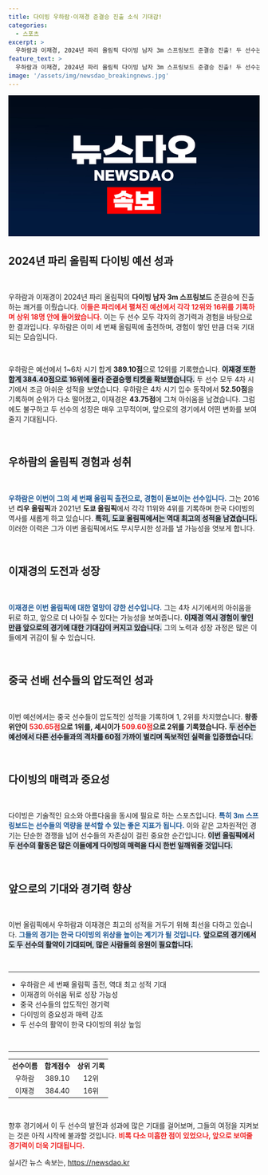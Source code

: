 ```yaml
---
title: 다이빙 우하람·이재경 준결승 진출 소식 기대감!
categories:
  - 스포츠
excerpt: >
  우하람과 이재경, 2024년 파리 올림픽 다이빙 남자 3m 스프링보드 준결승 진출! 두 선수는 각각 12위와 16위로 조기 탈락 위기에서 극복하며 새로운 기록에 도전한다. 올림픽 3회 연속 출전에 도전하는 우하람의 이야기를 놓치지 마세요!
feature_text: >
  우하람과 이재경, 2024년 파리 올림픽 다이빙 남자 3m 스프링보드 준결승 진출! 두 선수는 각각 12위와 16위로 조기 탈락 위기에서 극복하며 새로운 기록에 도전한다. 올림픽 3회 연속 출전에 도전하는 우하람의 이야기를 놓치지 마세요!
image: '/assets/img/newsdao_breakingnews.jpg'
---
```


<p><img src="/assets/img/newsdao_breakingnews.jpg" alt="ranknews 속보" /></p>

<h2 data-ke-size="size26">2024년 파리 올림픽 다이빙 예선 성과</h2>

<p data-ke-size="size16">&nbsp;</p>

<p>우하람과 이재경이 2024년 파리 올림픽의 <b>다이빙 남자 3m 스프링보드</b> 준결승에 진출하는 쾌거를 이뤘습니다. <b><span style="color: #ee2323;">이들은 파리에서 펼쳐진 예선에서 각각 12위와 16위를 기록하며 상위 18명 안에 들어왔습니다.</span></b> 이는 두 선수 모두 각자의 경기력과 경험을 바탕으로 한 결과입니다. 우하람은 이미 세 번째 올림픽에 출전하며, 경험이 쌓인 만큼 더욱 기대되는 모습입니다. </p>

<p data-ke-size="size16">&nbsp;</p>

<p>우하람은 예선에서 1~6차 시기 합계 <b>389.10점</b>으로 12위를 기록했습니다. <b><span style="background-color: #21538527;">이재경 또한 합계 384.40점으로 16위에 올라 준결승행 티켓을 확보했습니다.</span></b> 두 선수 모두 4차 시기에서 조금 아쉬운 성적을 보였습니다. 우하람은 4차 시기 입수 동작에서 <b>52.50점</b>을 기록하며 순위가 다소 떨어졌고, 이재경은 <b>43.75점</b>에 그쳐 아쉬움을 남겼습니다. 그럼에도 불구하고 두 선수의 성장은 매우 고무적이며, 앞으로의 경기에서 어떤 변화를 보여줄지 기대됩니다.</p>

<p data-ke-size="size16">&nbsp;</p>

<h2 data-ke-size="size26">우하람의 올림픽 경험과 성취</h2>

<p data-ke-size="size16">&nbsp;</p>

<p><b><span style="color: #1a5490;">우하람은 이번이 그의 세 번째 올림픽 출전으로, 경험이 돋보이는 선수입니다.</span></b> 그는 2016년 <b>리우 올림픽</b>과 2021년 <b>도쿄 올림픽</b>에서 각각 11위와 4위를 기록하며 한국 다이빙의 역사를 새롭게 하고 있습니다. <b><span style="background-color: #21538527;">특히, 도쿄 올림픽에서는 역대 최고의 성적을 남겼습니다.</span></b> 이러한 이력은 그가 이번 올림픽에서도 무시무시한 성과를 낼 가능성을 엿보게 합니다.</p>

<p data-ke-size="size16">&nbsp;</p>

<h2 data-ke-size="size26">이재경의 도전과 성장</h2>

<p data-ke-size="size16">&nbsp;</p>

<p><b><span style="color: #1a5490;">이재경은 이번 올림픽에 대한 열망이 강한 선수입니다.</span></b> 그는 4차 시기에서의 아쉬움을 뒤로 하고, 앞으로 더 나아질 수 있다는 가능성을 보여줍니다. <b><span style="background-color: #21538527;">이재경 역시 경험이 쌓인 만큼 앞으로의 경기에 대한 기대감이 커지고 있습니다.</span></b> 그의 노력과 성장 과정은 많은 이들에게 귀감이 될 수 있습니다.</p>

<p data-ke-size="size16">&nbsp;</p>

<h2 data-ke-size="size26">중국 선배 선수들의 압도적인 성과</h2>

<p data-ke-size="size16">&nbsp;</p>

<p>이번 예선에서는 중국 선수들이 압도적인 성적을 기록하며 1, 2위를 차지했습니다. <b>왕종위안이 <span style="color: #ee2323;">530.65점</span>으로 1위를, 셰시이가 <span style="color: #ee2323;">509.60점</span>으로 2위를 기록했습니다.</b> <b><span style="background-color: #21538527;">두 선수는 예선에서 다른 선수들과의 격차를 60점 가까이 벌리며 독보적인 실력을 입증했습니다.</span></b></p>

<p data-ke-size="size16">&nbsp;</p>

<h2 data-ke-size="size26">다이빙의 매력과 중요성</h2>

<p data-ke-size="size16">&nbsp;</p>

<p>다이빙은 기술적인 요소와 아름다움을 동시에 필요로 하는 스포츠입니다. <b><span style="color: #1a5490;">특히 3m 스프링보드는 선수들의 역량을 분석할 수 있는 좋은 지표가 됩니다.</span></b> 이와 같은 고차원적인 경기는 단순한 경쟁을 넘어 선수들의 자존심이 걸린 중요한 순간입니다. <b><span style="background-color: #21538527;">이번 올림픽에서 두 선수의 활동은 많은 이들에게 다이빙의 매력을 다시 한번 일깨워줄 것입니다.</span></b></p>

<p data-ke-size="size16">&nbsp;</p>

<h2 data-ke-size="size26">앞으로의 기대와 경기력 향상</h2>

<p data-ke-size="size16">&nbsp;</p>

<p>이번 올림픽에서 우하람과 이재경은 최고의 성적을 거두기 위해 최선을 다하고 있습니다. <b><span style="color: #1a5490;">그들의 경기는 한국 다이빙의 위상을 높이는 계기가 될 것입니다.</span></b> <b><span style="background-color: #21538527;">앞으로의 경기에서도 두 선수의 활약이 기대되며, 많은 사람들의 응원이 필요합니다.</span></b></p>

<p data-ke-size="size16">&nbsp;</p>

<hr>

<ul>
    <li>우하람은 세 번째 올림픽 출전, 역대 최고 성적 기대</li>
    <li>이재경의 아쉬움 뒤로 성장 가능성</li>
    <li>중국 선수들의 압도적인 경기력</li>
    <li>다이빙의 중요성과 매력 강조</li>
    <li>두 선수의 활약이 한국 다이빙의 위상 높임</li>
</ul>

<p data-ke-size="size16">&nbsp;</p> 

<hr>

<table style="width: 100%;">
    <tr>
        <td style="text-align: center; height: 17px;"><b>선수이름</b></td>
        <td style="text-align: center; height: 17px;"><b>합계점수</b></td>
        <td style="text-align: center; height: 17px;"><b>상위 기록</b></td>
    </tr>
    <tr>
        <td style="text-align: center; height: 17px;">우하람</td>
        <td style="text-align: center; height: 17px;">389.10</td>
        <td style="text-align: center; height: 17px;">12위</td>
    </tr>
    <tr>
        <td style="text-align: center; height: 17px;">이재경</td>
        <td style="text-align: center; height: 17px;">384.40</td>
        <td style="text-align: center; height: 17px;">16위</td>
    </tr>
</table> 

<p data-ke-size="size16">&nbsp;</p> 

<p>향후 경기에서 이 두 선수의 발전과 성과에 많은 기대를 걸어보며, 그들의 여정을 지켜보는 것은 아직 시작에 불과할 것입니다. <b><span style="color: #ee2323;">비록 다소 미흡한 점이 있었으나, 앞으로 보여줄 경기력이 더욱 기대됩니다.</span></b></p>
실시간 뉴스 속보는, <a href="https://newsdao.kr" rel="dofollow">https://newsdao.kr</a>


